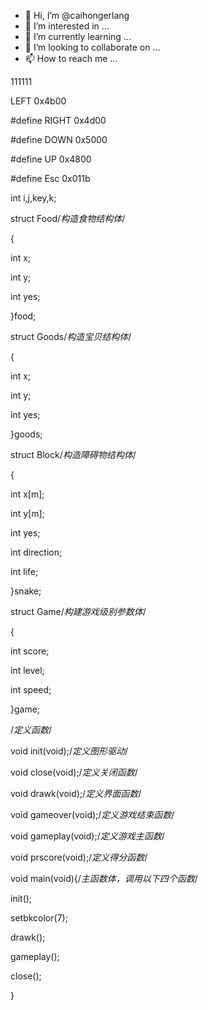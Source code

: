 - 👋 Hi, I’m @caihongerlang
- 👀 I’m interested in ...
- 🌱 I’m currently learning ...
- 💞️ I’m looking to collaborate on ...
- 📫 How to reach me ...

<!---
caihongerlang/caihongerlang is a ✨ special ✨ repository because its `README.md` (this file) appears on your GitHub profile.
You can click the Preview link to take a look at your changes.
--->111111
LEFT 0x4b00

#define RIGHT 0x4d00

#define DOWN 0x5000

#define UP 0x4800

#define Esc 0x011b

int i,j,key,k;

struct Food/*构造食物结构体*/

{

int x;

int y;

int yes;

}food;

struct Goods/*构造宝贝结构体*/

{

int x;

int y;

int yes;

}goods;

struct Block/*构造障碍物结构体*/

{

int x[m];

int y[m];

int yes;


int direction;

int life;

}snake;

struct Game/*构建游戏级别参数体*/

{

int score;

int level;

int speed;

}game;

/*定义函数*/

void init(void);/*定义图形驱动*/

void close(void);/*定义关闭函数*/

void drawk(void);/*定义界面函数*/

void gameover(void);/*定义游戏结束函数*/

void gameplay(void);/*定义游戏主函数*/

void prscore(void);/*定义得分函数*/

void main(void){/*主函数体，调用以下四个函数*/

init();

setbkcolor(7);

drawk();

gameplay();

close();

}
